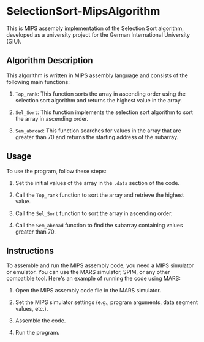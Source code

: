 # SelectionSort-MipsAlgorithm
This is MIPS assembly implementation of the Selection Sort algorithm, developed as a university project for the German International University (GIU).

## Algorithm Description

This algorithm is written in MIPS assembly language and consists of the following main functions:

1. `Top_rank`: This function sorts the array in ascending order using the selection sort algorithm and returns the highest value in the array.

2. `Sel_Sort`: This function implements the selection sort algorithm to sort the array in ascending order.

3. `Sem_abroad`: This function searches for values in the array that are greater than 70 and returns the starting address of the subarray.

## Usage

To use the program, follow these steps:

1. Set the initial values of the array in the `.data` section of the code.

2. Call the `Top_rank` function to sort the array and retrieve the highest value.

3. Call the `Sel_Sort` function to sort the array in ascending order.

4. Call the `Sem_abroad` function to find the subarray containing values greater than 70.

## Instructions

To assemble and run the MIPS assembly code, you need a MIPS simulator or emulator. You can use the MARS simulator, SPIM, or any other compatible tool. Here's an example of running the code using MARS:

1. Open the MIPS assembly code file in the MARS simulator.

2. Set the MIPS simulator settings (e.g., program arguments, data segment values, etc.).

3. Assemble the code.

4. Run the program.
